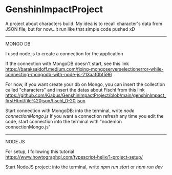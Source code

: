 # GenshinImpactProject
A project about characters build.
My idea is to recall character's data from JSON file, but for now...it run like that simple code pushed xD

------------------------------------------------------------------------------------------------------------

MONGO DB

I used node.js to create a connection for the application

If the connection with MongoDB doesn't start, see this link https://baraksaidoff.medium.com/fixing-mongoserverselectionerror-while-connecting-mongodb-with-node-js-213aaf0bf596

For now, if you want create your db on Mongo, you can insert the collection called "characters" and insert the datas about Fischl from this link https://github.com/Kiabus/GenshinImpactProject/blob/main/genshinImpact_firstHtml/file%20json/fischl_0-20.json

Start connection with MongoDB: into the terminal, write *node connectionMongo.js*
If you want a connection refresh any time you edit the code, start connection into the terminal with "nodemon connectionMongo.js"

------------------------------------------------------------------------------------------------------------

NODE JS

For setup, I following this tutorial https://www.howtographql.com/typescript-helix/1-project-setup/

Start NodeJS project: into the terminal, write *npm run start* or *npm run dev*


